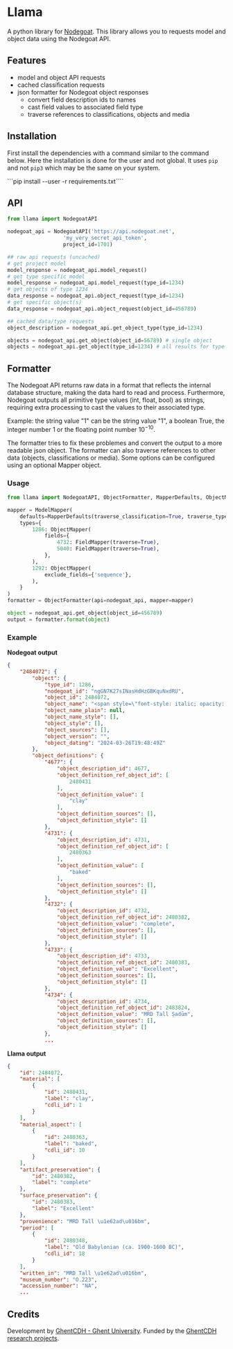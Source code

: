 # Llama

A python library for [Nodegoat](https://nodegoat.net). This library allows you to requests model and object data using the Nodegoat API. 

## Features

- model and object API requests
- cached classification requests
- json formatter for Nodegoat object responses
    - convert field description ids to names
    - cast field values to associated field type
    - traverse references to classifications, objects and media

## Installation

First install the dependencies with a command similar to the command below. Here the installation is done for the user and not global. It uses `pip` and not `pip3` which may be the same on your system.

```pip install --user -r requirements.txt````



## API

```python
from llama import NodegoatAPI

nodegoat_api = NodegoatAPI('https://api.nodegoat.net', 
                  'my_very_secret_api_token',
                  project_id=1701)

## raw api requests (uncached)
# get project model
model_response = nodegoat_api.model_request()
# get type specific model
model_response = nodegoat_api.model_request(type_id=1234)
# get objects of type 1234
data_response = nodegoat_api.object_request(type_id=1234)
# get specific object(s)
data_response = nodegoat_api.object_request(object_id=456789)

## cached data/type requests
object_description = nodegoat_api.get_object_type(type_id=1234)

objects = nodegoat_api.get_object(object_id=56789) # single object
objects = nodegoat_api.get_object(type_id=1234) # all results for type 1234
```

## Formatter

The Nodegoat API returns raw data in a format that reflects the internal database structure, making the data hard to read and process. Furthermore, Nodegoat outputs all primitive type values (int, float, bool) as strings, requiring extra processing to cast the values to their associated type.

Example: the string value "1" can be the string value "1", a boolean True, the integer number 1 or the floating point number $`10^{-10}`$.

The formatter tries to fix these problemes and convert the output to a more readable json object. The formatter can also traverse references to other data (objects, classifications or media). Some options can be configured using an optional Mapper object.

### Usage

```python
from llama import NodegoatAPI, ObjectFormatter, MapperDefaults, ObjectMapper, FieldMapper, TypeMapper

mapper = ModelMapper(
    defaults=MapperDefaults(traverse_classification=True, traverse_type=False),
    types={
        1286: ObjectMapper(
            fields={
                4732: FieldMapper(traverse=True),
                5040: FieldMapper(traverse=True),
            },
        ),
        1292: ObjectMapper(
            exclude_fields={'sequence'},
        ),
    }
)
formatter = ObjectFormatter(api=nodegoat_api, mapper=mapper)

object = nodegoat_api.get_object(object_id=456789)
output = formatter.format(object)
```

### Example

**Nodegoat output**

```json
{
    "2484072": {
        "object": {
            "type_id": 1286,
            "nodegoat_id": "ngGN7K27sINasHdHzGBKquNxdRU",
            "object_id": 2484072,
            "object_name": "<span style=\"font-style: italic; opacity: 0.8;\">No Name<\/span>",
            "object_name_plain": null,
            "object_name_style": [],
            "object_style": [],
            "object_sources": [],
            "object_version": "",
            "object_dating": "2024-03-26T19:48:49Z"
        },
        "object_definitions": {
            "4677": {
                "object_description_id": 4677,
                "object_definition_ref_object_id": [
                    2480431
                ],
                "object_definition_value": [
                    "clay"
                ],
                "object_definition_sources": [],
                "object_definition_style": []
            },
            "4731": {
                "object_description_id": 4731,
                "object_definition_ref_object_id": [
                    2480363
                ],
                "object_definition_value": [
                    "baked"
                ],
                "object_definition_sources": [],
                "object_definition_style": []
            },
            "4732": {
                "object_description_id": 4732,
                "object_definition_ref_object_id": 2480382,
                "object_definition_value": "complete",
                "object_definition_sources": [],
                "object_definition_style": []
            },
            "4733": {
                "object_description_id": 4733,
                "object_definition_ref_object_id": 2480383,
                "object_definition_value": "Excellent",
                "object_definition_sources": [],
                "object_definition_style": []
            },
            "4734": {
                "object_description_id": 4734,
                "object_definition_ref_object_id": 2483824,
                "object_definition_value": "MRD Tall Ṣadūm",
                "object_definition_sources": [],
                "object_definition_style": []
            },
            ...
```

**Llama output**

```json
{
    "id": 2484072,
    "material": [
        {
            "id": 2480431,
            "label": "clay",
            "cdli_id": 1
        }
    ],
    "material_aspect": [
        {
            "id": 2480363,
            "label": "baked",
            "cdli_id": 10
        }
    ],
    "artifact_preservation": {
        "id": 2480382,
        "label": "complete"
    },
    "surface_preservation": {
        "id": 2480383,
        "label": "Excellent"
    },
    "provenience": "MRD Tall \u1e62ad\u016bm",
    "period": [
        {
            "id": 2480348,
            "label": "Old Babylonian (ca. 1900-1600 BC)",
            "cdli_id": 18
        }
    ],
    "written_in": "MRD Tall \u1e62ad\u016bm",
    "museum_number": "O.223",
    "accession_number": "NA",
    ...
```

## Credits

Development by [GhentCDH - Ghent University](https://www.ghentcdh.ugent.be/). Funded by the [GhentCDH research projects](https://www.ghentcdh.ugent.be/projects).
